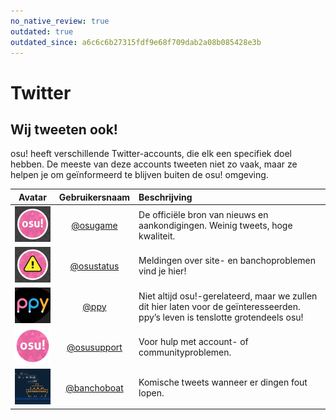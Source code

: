 ```yaml
---
no_native_review: true
outdated: true
outdated_since: a6c6c6b27315fdf9e68f709dab2a08b085428e3b
---
```


# Twitter

## Wij tweeten ook!

osu! heeft verschillende Twitter-accounts, die elk een specifiek doel hebben. De meeste van deze accounts tweeten niet zo vaak, maar ze helpen je om geïnformeerd te blijven buiten de osu! omgeving.

| Avatar | Gebruikersnaam | Beschrijving |
| :-: | :-: | :-- |
| ![osu! avatar](img/osugame.jpg) | [@osugame](https://twitter.com/osugame) | De officiële bron van nieuws en aankondigingen. Weinig tweets, hoge kwaliteit. |
| ![osu!status avatar](img/osustatus.jpg) | [@osustatus](https://twitter.com/osustatus) | Meldingen over site- en banchoproblemen vind je hier! |
| ![Dean Herbert avatar](img/ppy.jpg) | [@ppy](https://twitter.com/ppy) | Niet altijd osu!-gerelateerd, maar we zullen dit hier laten voor de geïnteresseerden. ppy’s leven is tenslotte grotendeels osu! |
| ![osu! support avatar](img/osusupport.jpg) | [@osusupport](https://twitter.com/osusupport) | Voor hulp met account- of communityproblemen. |
| ![BanchoBoat avatar](img/banchoboat.jpg) | [@banchoboat](https://twitter.com/banchoboat) | Komische tweets wanneer er dingen fout lopen. |
